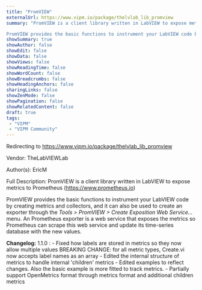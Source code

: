 ```yaml
---
title: "PromVIEW"
externalUrl: https://www.vipm.io/package/thelvlab_lib_promview
summary: "PromVIEW is a client library written in LabVIEW to expose metrics to Prometheus (https://www.prometheus.io)

PromVIEW provides the basic functions to instrument your LabVIEW code by creating metrics and collectors, and it can also be used to create an exporter through the *Tools > PromVIEW > Create Exposition Web Service...* menu."
showSummary: true
showAuthor: false
showEdit: false
showData: false
showViews: false
showReadingTime: false
showWordCount: false
showBreadcrumbs: false
showHeadingAnchors: false
sharingLinks: false
showZenMode: false
showPagination: false
showRelatedContent: false
draft: true
tags:
 - "VIPM"
 - "VIPM Community"
---
```


Redirecting to https://www.vipm.io/package/thelvlab_lib_promview

Vendor: TheLabVIEWLab

Author(s): EricM
 
Full Description:
PromVIEW is a client library written in LabVIEW to expose metrics to Prometheus (https://www.prometheus.io)

PromVIEW provides the basic functions to instrument your LabVIEW code by creating metrics and collectors, and it can also be used to create an exporter through the *Tools > PromVIEW > Create Exposition Web Service...* menu.
An Prometheus exporter is a web service that exposes the metrics so Prometheus can scrape this web service and update its time-series database with the new values.

**Changelog:**
1.1.0 : - Fixed how labels are stored in metrics so they now allow multiple values
              BREAKING CHANGE: for all metric types, Create.vi now accepts label names as an array
           - Edited the internal structure of metrics to handle internal 'children' metrics
           - Edited examples to reflect changes. Also the basic example is more fitted to track metrics.
           - Partially support OpenMetrics format through metrics format and additional children metrics